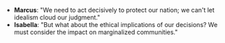 - **Marcus**: "We need to act decisively to protect our nation; we can't let idealism cloud our judgment."
- **Isabella**: "But what about the ethical implications of our decisions? We must consider the impact on marginalized communities."
